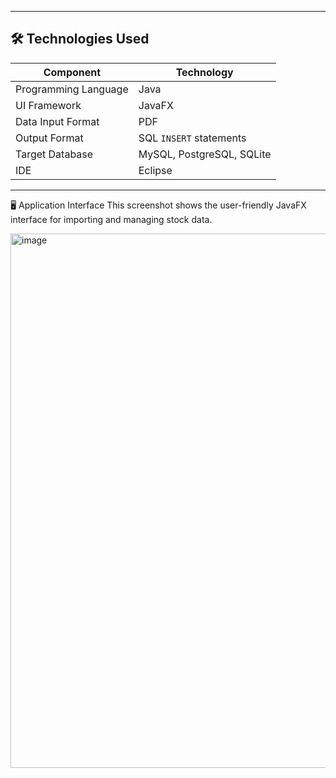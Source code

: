 
---

## 🛠️ Technologies Used

| **Component**      | **Technology**                     |
|--------------------|------------------------------------|
| Programming Language | Java                              |
| UI Framework        | JavaFX                            |
| Data Input Format   | PDF                               |
| Output Format       | SQL `INSERT` statements           |
| Target Database    | MySQL, PostgreSQL, SQLite         |
| IDE  | Eclipse            |

---
🖥️ Application Interface
This screenshot shows the user-friendly JavaFX interface for importing and managing stock data.

<img width="1271" height="855" alt="image" src="https://github.com/user-attachments/assets/7508e136-9892-429d-abdc-06f1a8a2b1bb" />
